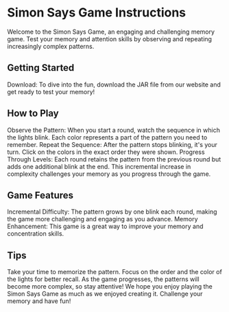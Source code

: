 # Simon Says Game Instructions
Welcome to the Simon Says Game, an engaging and challenging memory game. Test your memory and attention skills by observing and repeating increasingly complex patterns.

## Getting Started
Download: To dive into the fun, download the JAR file from our website and get ready to test your memory!

## How to Play
Observe the Pattern: When you start a round, watch the sequence in which the lights blink. Each color represents a part of the pattern you need to remember.
Repeat the Sequence: After the pattern stops blinking, it's your turn. Click on the colors in the exact order they were shown.
Progress Through Levels: Each round retains the pattern from the previous round but adds one additional blink at the end. This incremental increase in complexity challenges your memory as you progress through the game.

## Game Features
Incremental Difficulty: The pattern grows by one blink each round, making the game more challenging and engaging as you advance.
Memory Enhancement: This game is a great way to improve your memory and concentration skills.

## Tips
Take your time to memorize the pattern.
Focus on the order and the color of the lights for better recall.
As the game progresses, the patterns will become more complex, so stay attentive!
We hope you enjoy playing the Simon Says Game as much as we enjoyed creating it. Challenge your memory and have fun!
